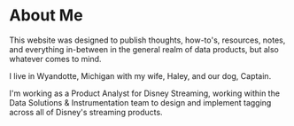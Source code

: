 # About Me


This website was designed to publish thoughts, how-to's, resources, notes, and everything in-between in the general realm of data products, but also whatever comes to mind. <i class="fas fa-database"></i>

I live in Wyandotte, Michigan with my wife, Haley, and our dog, Captain. <i class="fas fa-paw"></i>

I'm working as a Product Analyst for Disney Streaming, working within the Data Solutions & Instrumentation team to design and implement tagging across all of Disney's streaming products. <i class="fas fa-tv"></i>



